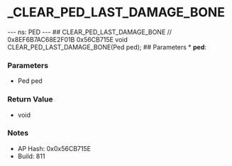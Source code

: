 # _CLEAR_PED_LAST_DAMAGE_BONE

--- ns: PED --- ## CLEAR_PED_LAST_DAMAGE_BONE  // 0x8EF6B7AC68E2F01B 0x56CB715E void CLEAR_PED_LAST_DAMAGE_BONE(Ped ped);   ## Parameters * **ped**:

### Parameters
* Ped ped

### Return Value
* void

### Notes
* AP Hash: 0x0x56CB715E
* Build: 811

